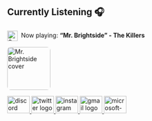 ###

<h2 align="left">Currently Listening 🎧</h2>

###

<p align="left">
  <a href="https://open.spotify.com/track/3n3Ppam7vgaVa1iaRUc9Lp" target="_blank" rel="noopener noreferrer" style="text-decoration:none; color:inherit;">
    <img src="https://cdn-icons-png.flaticon.com/512/174/174872.png" alt="Spotify Logo" width="24" style="vertical-align:middle;"/>
    &nbsp;Now playing: <strong>“Mr. Brightside” - The Killers</strong>
  </a>
</p>

<p align="left">
  <a href="https://open.spotify.com/track/3n3Ppam7vgaVa1iaRUc9Lp" target="_blank" rel="noopener noreferrer">
    <img src="https://i.scdn.co/image/ab67616d0000b273d5a8e58d67a8f6f5e9a244b9" alt="Mr. Brightside cover" height="100" style="border-radius:8px;"/>
  </a>
</p>

<div align="left">
  <a href="https://discord.com/users/1226637428517900288" target="_blank">
    <img src="https://raw.githubusercontent.com/maurodesouza/profile-readme-generator/master/src/assets/icons/social/discord/default.svg" width="52" height="40" alt="discord logo" />
  </a>
  <a href="https://twitter.com/jufer_7" target="_blank">
    <img src="https://raw.githubusercontent.com/maurodesouza/profile-readme-generator/master/src/assets/icons/social/twitter/default.svg" width="52" height="40" alt="twitter logo" />
  </a>
  <a href="https://instagram.com/jufer_07" target="_blank">
    <img src="https://raw.githubusercontent.com/maurodesouza/profile-readme-generator/master/src/assets/icons/social/instagram/default.svg" width="52" height="40" alt="instagram logo" />
  </a>
  <a href="mailto:juniorfernandozumaetagolac@gmail.com" target="_blank">
    <img src="https://raw.githubusercontent.com/maurodesouza/profile-readme-generator/master/src/assets/icons/social/gmail/default.svg" width="52" height="40" alt="gmail logo" />
  </a>
  <a href="mailto:juferzugo@hotmail.com" target="_blank">
    <img src="https://raw.githubusercontent.com/maurodesouza/profile-readme-generator/master/src/assets/icons/social/microsoft-outlook/default.svg" width="52" height="40" alt="microsoft-outlook logo" />
  </a>
</div>
